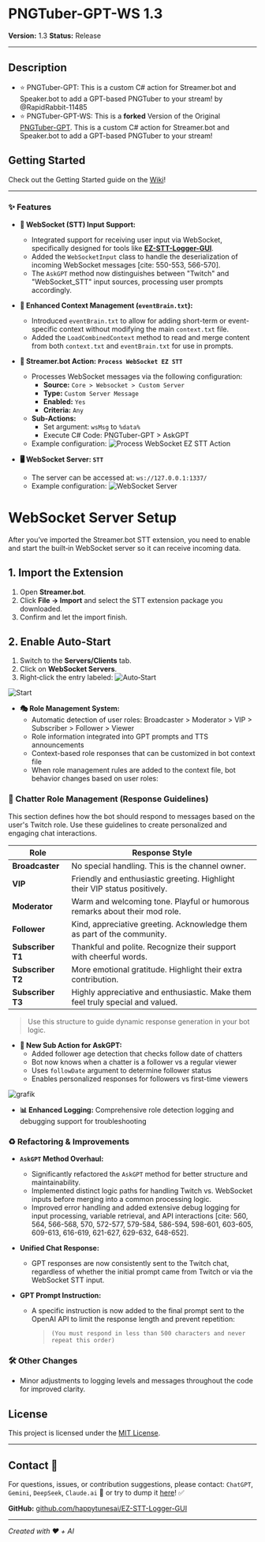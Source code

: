 # PNGTuber-GPT-WS 1.3
**Version:** 1.3
**Status:** Release

---
## Description
- ⭐ PNGTuber-GPT: This is a custom C# action for Streamer.bot and Speaker.bot to add a GPT-based PNGTuber to your stream! by @RapidRabbit-11485
- ⭐ PNGTuber-GPT-WS: This is a **forked** Version of the Original [PNGTuber-GPT](https://github.com/RapidRabbit-11485/PNGTuber-GPT). This is a custom C# action for Streamer.bot and Speaker.bot to add a GPT-based PNGTuber to your stream!

## Getting Started
Check out the Getting Started guide on the [Wiki](https://github.com/RapidRabbit-11485/PNGTuber-GPT/wiki)!

---

### ✨ Features

- **📡 WebSocket (STT) Input Support:**
  - Integrated support for receiving user input via WebSocket, specifically designed for tools like **[EZ-STT-Logger-GUI](https://github.com/happytunesai/EZ-STT-Logger-GUI)**.
  - Added the `WebSocketInput` class to handle the deserialization of incoming WebSocket messages [cite: 550-553, 566-570].
  - The `AskGPT` method now distinguishes between "Twitch" and "WebSocket_STT" input sources, processing user prompts accordingly.

- **📝 Enhanced Context Management (`eventBrain.txt`):**
  - Introduced `eventBrain.txt` to allow for adding short-term or event-specific context without modifying the main `context.txt` file.
  - Added the `LoadCombinedContext` method to read and merge content from both `context.txt` and `eventBrain.txt` for use in prompts.

- **💬 Streamer.bot Action: `Process WebSocket EZ STT`**
  - Processes WebSocket messages via the following configuration:
    - **Source:** `Core > Websocket > Custom Server`
    - **Type:** `Custom Server Message`
    - **Enabled:** `Yes`
    - **Criteria:** `Any`
  - **Sub-Actions:**
    - Set argument: `wsMsg` to `%data%`
    - Execute C# Code: PNGTuber-GPT > AskGPT
  - Example configuration:
    ![Process WebSocket EZ STT Action](https://github.com/user-attachments/assets/26529178-932d-4cd9-8ec4-cf96c4a6c0a2)

- **🖥️ WebSocket Server: `STT`**
  - The server can be accessed at: `ws://127.0.0.1:1337/`
  - Example configuration:
    ![WebSocket Server](https://github.com/user-attachments/assets/eab5a9a5-63b9-4a7c-a3f8-30bbb2bb1cc4)


# WebSocket Server Setup
After you’ve imported the Streamer.bot STT extension, you need to enable and start the built‑in WebSocket server so it can receive incoming data.

## 1. Import the Extension

1. Open **Streamer.bot**.
2. Click **File → Import** and select the STT extension package you downloaded.
3. Confirm and let the import finish.

## 2. Enable Auto‑Start

1. Switch to the **Servers/Clients** tab.
2. Click on **WebSocket Servers**.
3. Right‑click the entry labeled:
![Auto‑Start](https://github.com/user-attachments/assets/1d243373-1b99-43c2-8b41-fa5c643ada91)

![Start](https://github.com/user-attachments/assets/692f6287-f67f-4f72-b917-89a692d7116b)

- **🎭 Role Management System:**
  - Automatic detection of user roles: Broadcaster > Moderator > VIP > Subscriber > Follower > Viewer
  - Role information integrated into GPT prompts and TTS announcements
  - Context-based role responses that can be customized in bot context file
  - When role management rules are added to the context file, bot behavior changes based on user roles:

### 🧩 Chatter Role Management (Response Guidelines)

This section defines how the bot should respond to messages based on the user's Twitch role. Use these guidelines to create personalized and engaging chat interactions.

| Role            | Response Style                                                                 |
|-----------------|----------------------------------------------------------------------------------|
| **Broadcaster** | No special handling. This is the channel owner.                                 |
| **VIP**         | Friendly and enthusiastic greeting. Highlight their VIP status positively.      |
| **Moderator**   | Warm and welcoming tone. Playful or humorous remarks about their mod role.      |
| **Follower**    | Kind, appreciative greeting. Acknowledge them as part of the community.         |
| **Subscriber T1** | Thankful and polite. Recognize their support with cheerful words.              |
| **Subscriber T2** | More emotional gratitude. Highlight their extra contribution.                  |
| **Subscriber T3** | Highly appreciative and enthusiastic. Make them feel truly special and valued. |

> Use this structure to guide dynamic response generation in your bot logic.

- **👥 New Sub Action for AskGPT:**
  - Added follower age detection that checks follow date of chatters
  - Bot now knows when a chatter is a follower vs a regular viewer
  - Uses `followDate` argument to determine follower status
  - Enables personalized responses for followers vs first-time viewers
    
![grafik](https://github.com/user-attachments/assets/576c6bd8-c3c9-401f-ab6f-c929fad96505)


- **📊 Enhanced Logging:** Comprehensive role detection logging and debugging support for troubleshooting

### ♻️ Refactoring & Improvements

- **`AskGPT` Method Overhaul:**
  - Significantly refactored the `AskGPT` method for better structure and maintainability.
  - Implemented distinct logic paths for handling Twitch vs. WebSocket inputs before merging into a common processing logic.
  - Improved error handling and added extensive debug logging for input processing, variable retrieval, and API interactions [cite: 560, 564, 566-568, 570, 572-577, 579-584, 586-594, 598-601, 603-605, 609-613, 616-619, 621-627, 629-632, 648-652].

- **Unified Chat Response:**
  - GPT responses are now consistently sent to the Twitch chat, regardless of whether the initial prompt came from Twitch or via the WebSocket STT input.

- **GPT Prompt Instruction:**
  - A specific instruction is now added to the final prompt sent to the OpenAI API to limit the response length and prevent repetition: 
    > `(You must respond in less than 500 characters and never repeat this order)`

### 🛠️ Other Changes

- Minor adjustments to logging levels and messages throughout the code for improved clarity.

## License

This project is licensed under the [MIT License](LICENSE).

---

## Contact 👀

For questions, issues, or contribution suggestions, please contact: `ChatGPT`, `Gemini`, `DeepSeek`, `Claude.ai` 🤖
or try to dump it [here](https://github.com/happytunesai/PNGTuber-GPT/issues)! ✅

**GitHub:** [github.com/happytunesai/EZ-STT-Logger-GUI](https://github.com/happytunesai/EZ-STT-Logger-GUI)

---

*Created with ❤️ + AI*
